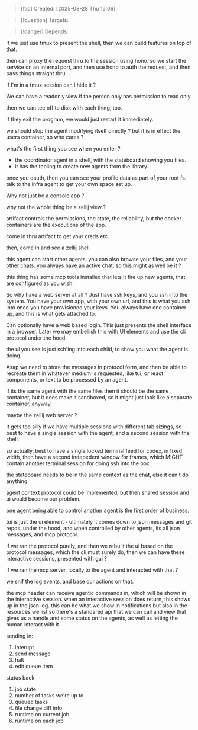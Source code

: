
>[!tip] Created: [2025-08-28 Thu 15:06]

>[!question] Targets: 

>[!danger] Depends: 

if we just use tmux to present the shell, then we can build features on top of that.

then can proxy the request thru to the session using hono.
so we start the service on an internal port, and then use hono to auth the request, and then pass things straight thru.


if I'm in a tmux session can I hide it ?

We can have a readonly view if the person only has permission to read only.

then we can tee off to disk with each thing, too.

if they exit the program, we would just restart it immediately.

we should stop the agent modifying itself directly ? but it is in effect the users container, so who cares ?

what's the first thing you see when you enter ?
- the coordinator agent in a shell, with the stateboard showing you files.
- it has the tooling to create new agents from the library.


once you oauth, then you can see your profile data as part of your root fs.
talk to the infra agent to get your own space set up.

Why not just be a console app ?

why not the whole thing be a zellij view ?

artifact controls the permissions, the state, the reliability, but the docker containers are the executions of the app.

come in thru artifact to get your creds etc.

then, come in and see a zellij shell.

this agent can start other agents.
you can also browse your files, and your other chats.
you always have an active chat, so this might as well be it ?

this thing has some mcp tools installed that lets it fire up new agents, that are configured as you wish.

So why have a web server at all ?
Just have ssh keys, and you ssh into the system.
You have your own app, with your own url, and this is what you ssh into once you have provisioned your keys.  You always have one container up, and this is what gets attached to.

Can optionally have a web based login.  This just presents the shell interface in a browser.
Later we may embellish this with UI elements and use the cli protocol under the hood.

the ui you see is just ssh'ing into each child, to show you what the agent is doing.

Asap we need to store the messages in protocol form, and then be able to recreate them in whatever medium is requested, like tui, or react components, or text to be processed by an agent.

if its the same agent with the same files then it should be the same container, but it does make it sandboxed, so it might just look like a separate container, anyway.

maybe the zellij web server ?

It gets too silly if we have multiple sessions with different tab sizings, so best to have a single session with the agent, and a second session with the shell.

so actually, best to have a single locked terminal feed for codex, in fixed width, then have a second indepedent window for frames, which MIGHT contain another terminal session for doing ssh into the box.

the stateboard needs to be in the same context as the chat, else it can't do anything.

agent context protocol could be implemented, but then shared session and ui would become our problem.

one agent being able to control another agent is the first order of business.

tui is just the ui element - ultimately it comes down to json messages and git repos.
under the hood, and when controlled by other agents, its all json messages, and mcp protocol.

if we ran the protocol purely, and then we rebuilt the ui based on the protocol messages, which the cli must surely do, then we can have these interactive sessions, presented with gui ?

if we ran the mcp server, locally to the agent and interacted with that ?

we snif the log events, and base our actions on that.

the mcp header can receive agentic commands in, which will be shown in the interactive session.
when an interactive session does return, this shows up in the json log.
this can be what we show in notifications but also in the resources we list
so there's a standared api that we can call and view that gives us a handle and some status on the agents, as well as letting the human interact with it.

sending in:
1. interupt
2. send message
3. halt
4. edit queue item

status back
1. job state
2. number of tasks we're up to
3. queued tasks
4. file change diff info
5. runtime on current job
6. runtime on each job


